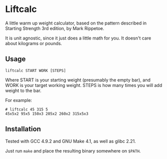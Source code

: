 # Liftcalc

A little warm up weight calculator, based on the pattern described in Starting
Strength 3rd edition, by Mark Rippetoe.

It is unit agnostic, since it just does a little math for you. It doesn't care
about kilograms or pounds.

## Usage

    liftcalc START WORK [STEPS]

Where START is your starting weight (presumably the empty bar), and WORK is your
target working weight. STEPS is how many times you will add weight to the bar.

For example:

    # liftcalc 45 315 5
    45x5x2 95x5 150x3 205x2 260x2 315x5x3

## Installation

Tested with GCC 4.9.2 and GNU Make 4.1, as well as glibc 2.21.

Just run `make` and place the resulting binary somewhere on `$PATH`.
